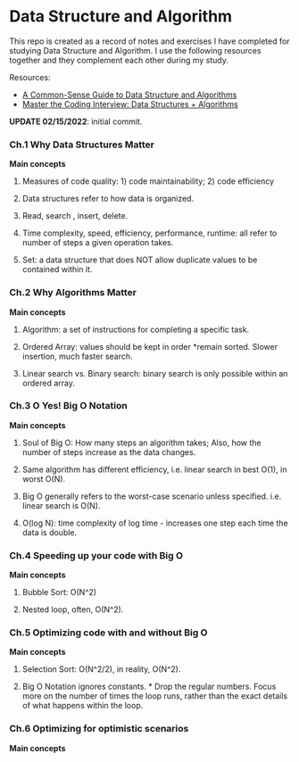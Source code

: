 # Data Structure and Algorithm

This repo is created as a record of notes and exercises I have completed for studying Data Structure and Algorithm. I use the following resources together and they complement each other during my study.

Resources:

- [A Common-Sense Guide to Data Structure and Algorithms](https://www.amazon.com/Common-Sense-Guide-Structures-Algorithms-Second/dp/1680507222/ref=sr_1_3?keywords=a+common+sense+guide+to+data+structures+and+algorithms&qid=1644931994&sprefix=a+common%2Caps%2C91&sr=8-3)
- [Master the Coding Interview: Data Structures + Algorithms](https://www.udemy.com/course/master-the-coding-interview-data-structures-algorithms/)

**UPDATE 02/15/2022**: initial commit.

### Ch.1 Why Data Structures Matter

**Main concepts**

1. Measures of code quality: 1) code maintainability; 2) code efficiency

2. Data structures refer to how data is organized.

3. Read, search , insert, delete.

4. Time complexity, speed, efficiency, performance, runtime: all refer to number of steps a given operation takes.

5. Set: a data structure that does NOT allow duplicate values to be contained within it.

### Ch.2 Why Algorithms Matter

**Main concepts**

1. Algorithm: a set of instructions for completing a specific task.

2. Ordered Array: values should be kept in order \*remain sorted. Slower insertion, much faster search.

3. Linear search vs. Binary search: binary search is only possible within an ordered array.

### Ch.3 O Yes! Big O Notation

**Main concepts**

1. Soul of Big O: How many steps an algorithm takes; Also, how the number of steps increase as the data changes.

2. Same algorithm has different efficiency, i.e. linear search in best O(1), in worst O(N).

3. Big O generally refers to the worst-case scenario unless specified. i.e. linear search is O(N).

4. O(log N): time complexity of log time - increases one step each time the data is double.

### Ch.4 Speeding up your code with Big O

**Main concepts**

1. Bubble Sort: O(N^2)

2. Nested loop, often, O(N^2).

### Ch.5 Optimizing code with and without Big O

**Main concepts**

1. Selection Sort: O(N^2/2), in reality, O(N^2).

2. Big O Notation ignores constants. \* Drop the regular numbers. Focus more on the number of times the loop runs, rather than the exact details of what happens within the loop.

### Ch.6 Optimizing for optimistic scenarios

**Main concepts**
